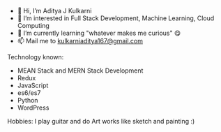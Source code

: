 - 👋 Hi, I’m Aditya J Kulkarni
- 👀 I’m interested in Full Stack Development, Machine Learning, Cloud Computing
- 🌱 I’m currently learning "whatever makes me curious" 😋
- 📫 Mail me to kulkarniaditya167@gmail.com

Technology known:
- MEAN Stack and MERN Stack Development 
- Redux
- JavaScript
- es6/es7
- Python
- WordPress

Hobbies:
I play guitar and do Art works like sketch and painting :)
